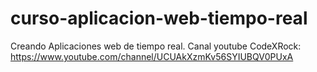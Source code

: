 # curso-aplicacion-web-tiempo-real
Creando Aplicaciones web de tiempo real. 
Canal youtube CodeXRock: https://www.youtube.com/channel/UCUAkXzmKv56SYIUBQV0PUxA
